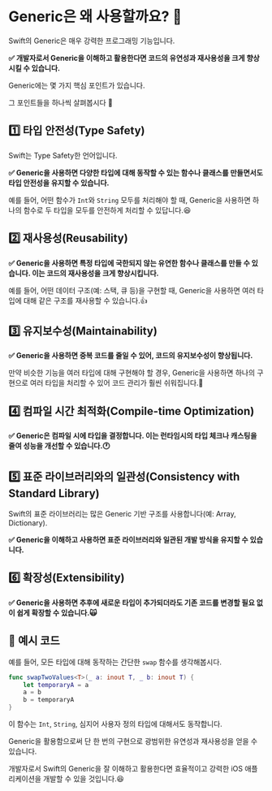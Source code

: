 # Generic은 왜 사용할까요? 🤔

Swift의 Generic은 매우 강력한 프로그래밍 기능입니다.

**✅ 개발자로서 Generic을 이해하고 활용한다면 코드의 유연성과 재사용성을 크게 향상시킬 수 있습니다.**

Generic에는 몇 가지 핵심 포인트가 있습니다.

그 포인트들을 하나씩 살펴봅시다 🙌

## 1️⃣ 타입 안전성(Type Safety)

Swift는 Type Safety한 언어입니다.

**✅ Generic을 사용하면 다양한 타입에 대해 동작할 수 있는 함수나 클래스를 만들면서도 타입 안전성을 유지할 수 있습니다.**

예를 들어, 어떤 함수가 `Int`와 `String` 모두를 처리해야 할 때, Generic을 사용하면 하나의 함수로 두 타입을 모두를 안전하게 처리할 수 있답니다.😆

## 2️⃣ 재사용성(Reusability)

**✅ Generic을 사용하면 특정 타입에 국한되지 않는 유연한 함수나 클래스를 만들 수 있습니다. 이는 코드의 재사용성을 크게 향상시킵니다.**

예를 들어, 어떤 데이터 구조(예: 스택, 큐 등)을 구현할 때, Generic을 사용하면 여러 타입에 대해 같은 구조를 재사용할 수 있습니다.👍

## 3️⃣ 유지보수성(Maintainability)

**✅ Generic을 사용하면 중복 코드를 줄일 수 있어, 코드의 유지보수성이 향상됩니다.**

만약 비슷한 기능을 여러 타입에 대해 구현해야 할 경우, Generic을 사용하면 하나의 구현으로 여러 타입을 처리할 수 있어 코드 관리가 훨씬 쉬워집니다.💪

## 4️⃣ 컴파일 시간 최적화(Compile-time Optimization)

**✅ Generic은 컴파일 시에 타입을 결정합니다. 이는 런타임시의 타입 체크나 캐스팅을 줄여 성능을 개선할 수 있습니다.🕐**

## 5️⃣ 표준 라이브러리와의 일관성(Consistency with Standard Library)

Swift의 표준 라이브러리는 많은 Generic 기반 구조를 사용합니다(예: Array, Dictionary).

**✅ Generic을 이해하고 사용하면 표준 라이브러리와 일관된 개발 방식을 유지할 수 있습니다.**

## 6️⃣ 확장성(Extensibility)

**✅ Generic을 사용하면 추후에 새로운 타입이 추가되더라도 기존 코드를 변경할 필요 없이 쉽게 확장할 수 있습니다.🙀**

## 🙌 예시 코드

예를 들어, 모든 타입에 대해 동작하는 간단한 `swap` 함수를 생각해봅시다.

```swift
func swapTwoValues<T>(_ a: inout T, _ b: inout T) {
    let temporaryA = a
    a = b
    b = temporaryA
}
```

이 함수는 `Int`, `String`, 심지어 사용자 정의 타입에 대해서도 동작합니다.

Generic을 활용함으로써 단 한 번의 구현으로 광범위한 유연성과 재사용성을 얻을 수 있습니다.

개발자로서 Swift의 Generic을 잘 이해하고 활용한다면 효율적이고 강력한 iOS 애플리케이션을 개발할 수 있을 것입니다.😆
